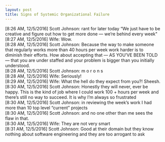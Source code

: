 ```yaml
---
layout: post
title: Signs of Systemic Organizational Failure
---
```


[8:26 AM, 12/5/2016] Scott Johnson: rant for later today “We just have to be creative and figure out how to get more done — we’re behind every week"                        
[8:27 AM, 12/5/2016] Wife: Wow.                        
[8:28 AM, 12/5/2016] Scott Johnson: Because the way to make someone that regularly works more than 40 hours per week work harder is to diminish their efforts.  How about accepting that — AS YOU’VE BEEN TOLD — that you are under staffed and your problem is bigger than you initially understood.                        
[8:28 AM, 12/5/2016] Scott Johnson: m o r o n s                        
[8:28 AM, 12/5/2016] Wife: Seriously!                        
[8:29 AM, 12/5/2016] Wife: What the hell do they expect from you?! Sheesh.                        
[8:30 AM, 12/5/2016] Scott Johnson: Honestly they will never, ever be happy.  This is the kind of job where I could work 100 + hours per week and there’s still no way to succeed.  It is why I’m always so frustrated                        
[8:30 AM, 12/5/2016] Scott Johnson: in reviewing the week’s work I had more than 10 top level “current” projects                        
[8:30 AM, 12/5/2016] Scott Johnson: and no one other than me sees the flaw in that.                        
[8:30 AM, 12/5/2016] Wife: They are not very smart                        
[8:31 AM, 12/5/2016] Scott Johnson: Good at their domain but they know nothing about software engineering and they are too arrogant to ask